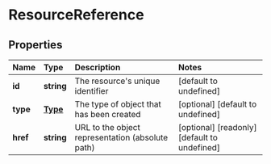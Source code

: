 # ResourceReference

## Properties

| Name | Type | Description | Notes |
| :--- | :--- | :--- | :--- |
| **id** | **string** | The resource\'s unique identifier | \[default to undefined\] |
| **type** | [**Type**](type.md) | The type of object that has been created | \[optional\] \[default to undefined\] |
| **href** | **string** | URL to the object representation \(absolute path\) | \[optional\] \[readonly\] \[default to undefined\] |

